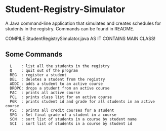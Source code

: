 # Student-Registry-Simulator
A Java command-line application that simulates and creates schedules for students in the registry. Commands can be found in README.

COMPILE StudentRegistrySimulator.java AS IT CONTAINS MAIN CLASS!

Some Commands
---------------------------------------------------------------------
      L    : list all the students in the registry
      Q    : quit out of the program
      REG  : register a student
      DEL  : deletes a student from the registry
      ADDC : adds a student to an active course
      DROPC: drops a student from an active course
      PAC  : prints all active course
      PCL  : prints class list for an active course
      PGR  : prints student id and grade for all students in an active course
      PSC  : prints all credit courses for a student 
      SFG  : Set final grade of a student in a course 
      SCN  : sort list of students in a course by student name
      SCI  : sort list of students in a course by student id

